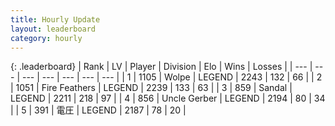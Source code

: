 ```yaml
---
title: Hourly Update
layout: leaderboard
category: hourly
---
```


{: .leaderboard}
| Rank | LV | Player | Division | Elo | Wins | Losses |
| --- | --- | --- | --- | --- | --- | --- |
| <span data-change="0">1</span> | 1105 | <span title="ID: 204953">Wolpe</span> | LEGEND | <span data-change="0">2243</span> | <span data-change="0">132</span> | <span data-change="0">66</span> |
| <span data-change="0">2</span> | 1051 | <span title="ID: 357425">Fire Feathers</span> | LEGEND | <span data-change="0">2239</span> | <span data-change="0">133</span> | <span data-change="0">63</span> |
| <span data-change="0">3</span> | 859 | <span title="ID: 315148">Sandal</span> | LEGEND | <span data-change="0">2211</span> | <span data-change="0">218</span> | <span data-change="0">97</span> |
| <span data-change="1">4</span> | 856 | <span title="ID: 31699">Uncle Gerber</span> | LEGEND | <span data-change="15">2194</span> | <span data-change="3">80</span> | <span data-change="0">34</span> |
| <span data-change="1">5</span> | 391 | <span title="ID: 407707">電圧</span> | LEGEND | <span data-change="20">2187</span> | <span data-change="3">78</span> | <span data-change="0">20</span> |